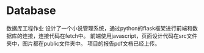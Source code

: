 # Database
数据库工程作业
设计了一个小说管理系统，通过python的flask框架进行前端和数据库的连接，连接代码在fetch中。
前端使用javascript，页面设计代码在src文件夹中，图片都在public文件夹中。
项目的报告pdf文档已经上传。
